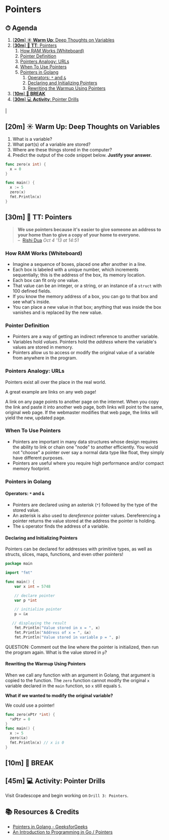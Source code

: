 <!-- Run this slideshow via the following command: reveal-md README.md -w -->
<!-- .slide: data-background="./../Slides/images/header.svg" data-background-repeat="none" data-background-size="40% 40%" data-background-position="center 10%" class="header" -->
# Pointers

<!-- omit in toc -->
## ⏱ Agenda

1. [[**20m**] ☀️ **Warm Up**: Deep Thoughts on Variables](#%5B%2a%2a20m%2a%2a%5D-%E2%98%80%EF%B8%8F-%2a%2awarm-up%2a%2a%3A-deep-thoughts-on-variables)
1. [[**30m**] 💬 **TT**: Pointers](#%5B%2a%2a30m%2a%2a%5D-%F0%9F%92%AC-%2a%2att%2a%2a%3A-pointers)
   1. [How RAM Works (Whiteboard)](#how-ram-works-%28whiteboard%29)
   1. [Pointer Definition](#pointer-definition)
   1. [Pointers Analogy: URLs](#pointers-analogy%3A-urls)
   1. [When To Use Pointers](#when-to-use-pointers)
   1. [Pointers in Golang](#pointers-in-golang)
      1. [Operators: `*` and `&`](#operators%3A-%60%2a%60-and-%60%26%60)
      1. [Declaring and Initializing Pointers](#declaring-and-initializing-pointers)
      1. [Rewriting the Warmup Using Pointers](#rewriting-the-warmup-using-pointers)
1. [[**10m**] 🌴 **BREAK**](#%5B%2a%2a10m%2a%2a%5D-%F0%9F%8C%B4-%2a%2abreak%2a%2a)
1. [[**30m**] 💻 **Activity**: Pointer Drills](#%5B%2a%2a30m%2a%2a%5D-%F0%9F%92%BB-%2a%2aactivity%2a%2a%3A-pointer-drills)
<!-- > -->

<!-- omit in toc -->
<!-- ## 🏆 Objectives

| Level         | Verbs                                                                                              |
| ------------- | -------------------------------------------------------------------------------------------------- |
| 6: Create     | design, formulate, build, invent, create, compose, generate, derive, modify, develop               |
| 5: Evaluate   | choose, support, relate, determine, defend, compare, contrast, justify, support, convince, select  |
| 4: Analyze    | classify, break down, categorize, analyze, diagram, illustrate, criticize, simplify, associate     |
| 3: Apply      | calculate, predict, apply, solve, illustrate, use, demonstrate, determine, model, perform, present |
| 2: Understand | describe, explain, paraphrase, restate, summarize, contrast, interpret, discuss                    |
| 1: Remember   | list, recite, outline, define, name, match, quote, recall, identify, label, recognize              | --> |

<!-- > -->

## [**20m**] ☀️ **Warm Up**: Deep Thoughts on Variables

1. What is a variable?
2. What part(s) of a variable are stored?
3. Where are these things stored in the computer?
4. Predict the output of the code snippet below. **Justify your answer.**

```go
func zero(x int) {
  x = 0
}

func main() {
  x := 5
  zero(x)
  fmt.Println(x)
}
```

## [**30m**] 💬 **TT**: Pointers

> **We use pointers because it's easier to give someone an address to your home than to give a copy of your home to everyone.**<br>–  [Rishi Dua](https://stackoverflow.com/users/1866159/rishi-dua)  _Oct 4 '13 at 14:51_

### How RAM Works (Whiteboard)

- Imagine a sequence of boxes, placed one after another in a line.
- Each box is labeled with a unique number, which increments sequentially; this is the address of the box, its memory location.
- Each box can fit only one value.
- That value can be an integer, or a string, or an instance of a `struct` with 100 defined fields.
- If you know the memory address of a box, you can go to that box and see what's inside.
- You can place a new value in that box; anything that was inside the box vanishes and is replaced by the new value.

### Pointer Definition

- Pointers are a way of getting an indirect reference to another variable.
- Variables hold _values_. Pointers hold the _address_ where the variable's values are stored in memory.
- Pointers allow us to access or modify the original value of a variable from anywhere in the program.

### Pointers Analogy: URLs

Pointers exist all over the place in the real world.

A great example are links on any web page!

A link on any page points to another page on the internet. When you copy the link and paste it into another web page, both links will point to the same, original web page. If the webmaster modifies that web page, the links will yield the new, updated page.

### When To Use Pointers

- Pointers are important in many data structures whose design requires the ability to link or chain one "node" to another efficiently. You would not "choose" a pointer over say a normal data type like float, they simply have different purposes.
- Pointers are useful where you require high performance and/or compact memory footprint.

### Pointers in Golang

#### Operators: `*` and `&`

- Pointers are declared using an asterisk (`*`) followed by the type of the stored value.
- An asterisk is also used to _dereference_ pointer values. Dereferencing a pointer returns the value stored at the address the pointer is holding.
- The `&`  operator finds the address of a variable.

#### Declaring and Initializing Pointers

Pointers can be declared for addresses with primitive types, as well as structs, slices, maps, functions, and even other pointers!


```go
package main

import "fmt"

func main() {
    var x int = 5748

    // declare pointer
    var p *int

    // initialize pointer
    p = &x

   // displaying the result
    fmt.Println("Value stored in x = ", x)
    fmt.Println("Address of x = ", &x)
    fmt.Println("Value stored in variable p = ", p)
```

QUESTION: Comment out the line where the pointer is initialized, then run the program again. What is the value stored in `p`?

#### Rewriting the Warmup Using Pointers

When we call any function with an argument in Golang, that argument is copied to the function. The `zero` function cannot modify the original `x` variable declared in the `main` function, so `x` still equals `5`.

**What if we wanted to modify the original variable?**

We could use a pointer!

```go
func zero(xPtr *int) {
  *xPtr = 0
}
func main() {
  x := 5
  zero(&x)
  fmt.Println(x) // x is 0
}
```
<!-- > -->




## [**10m**] 🌴 **BREAK**

## [**45m**] 💻 **Activity**: Pointer Drills

Visit Gradescope and begin working on `Drill 3: Pointers`.

<!-- > -->

<!-- omit in toc -->
## 📚 Resources & Credits

- [Pointers in Golang - GeeksforGeeks](https://www.geeksforgeeks.org/pointers-in-golang/)
- [An Introduction to Programming in Go / Pointers](https://www.golang-book.com/books/intro/8)
